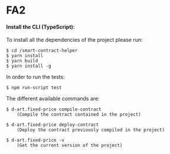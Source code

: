 # FA2

#### Install the CLI (TypeScript):

To install all the dependencies of the project please run:

```
$ cd /smart-contract-helper
$ yarn install
$ yarn build
$ yarn install -g
```
In order to run the tests:
```
$ npm run-script test
```

The different available commands are:

```
$ d-art.fixed-price compile-contract
    (Compile the contract contained in the project)

$ d-art.fixed-price deploy-contract
    (Deploy the contract previously compiled in the project)

$ d-art.fixed-price -v
    (Get the current version of the project)
```
